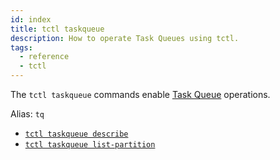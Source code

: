 ```yaml
---
id: index
title: tctl taskqueue
description: How to operate Task Queues using tctl.
tags:
  - reference
  - tctl
---
```


The `tctl taskqueue` commands enable [Task Queue](/docs/concepts/what-is-a-task-queue) operations.

Alias: `tq`

- [`tctl taskqueue describe`](/docs/tctl/taskqueue/describe)
- [`tctl taskqueue list-partition`](/docs/tctl/taskqueue/list-partition)

